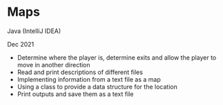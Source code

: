# Maps
Java (IntelliJ IDEA)

Dec 2021
- Determine where the player is, determine exits and allow the player to move in another direction
- Read and print descriptions of different files
- Implementing information from a text file as a map
- Using a class to provide a data structure for the location
- Print outputs and save them as a text file
